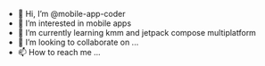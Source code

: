 - 👋 Hi, I’m @mobile-app-coder
- 👀 I’m interested in mobile apps
- 🌱 I’m currently learning kmm and jetpack compose multiplatform
- 💞️ I’m looking to collaborate on ...
- 📫 How to reach me ...

<!---
mobile-app-coder/mobile-app-coder is a ✨ special ✨ repository because its `README.md` (this file) appears on your GitHub profile.
You can click the Preview link to take a look at your changes.
--->
